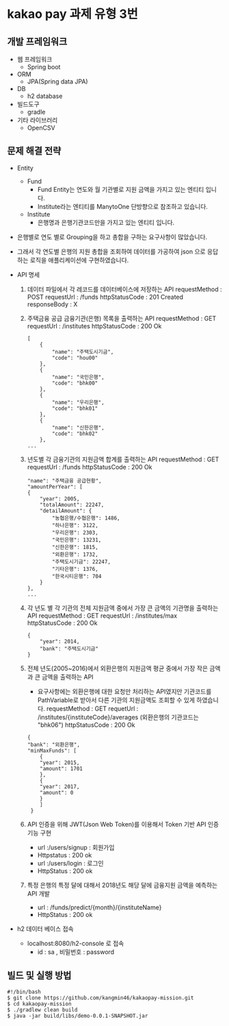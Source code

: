 # kakao pay 과제 유형 3번

## 개발 프레임워크
* 웹 프레임워크
    * Spring boot
* ORM
    * JPA(Spring data JPA) 
* DB
    * h2 database
* 빌드도구
    * gradle
* 기타 라이브러리  
    * OpenCSV   

## 문제 해결 전략

* Entity 
    * Fund
        * Fund Entity는 연도와 월 기관별로 지원 금액을 가지고 있는 엔티티 입니다.
        * Institute라는 엔티티를 ManytoOne 단방향으로 참조하고 있습니다.
    * Institute
        * 은행명과 은행기관코드만을 가지고 있는 엔티티 입니다.

* 은행별로 연도 별로 Grouping을 하고 총합을 구하는 요구사항이 많았습니다. 
* 그래서 각 연도별 은행의 지원 총합을 조회하여 데이터를 가공하여 json 으로 응답하는 로직을 애플리케이션에 구현하였습니다. 

* API 명세
    1. 데이터 파일에서 각 레코드를 데이터베이스에 저장하는 API
        requestMethod : POST
        requestUrl : /funds
        httpStatusCode : 201 Created
        responseBody : X
    2. 주택금융 공급 금융기관(은행) 목록을 출력하는 API
        requestMethod : GET
        requestUrl : /institutes
        httpStatusCode : 200 Ok
        ```
        [
            {
                "name": "주택도시기금",
                "code": "hou00"
            },
            {
                "name": "국민은행",
                "code": "bhk00"
            },
            {
                "name": "우리은행",
                "code": "bhk01"
            },
            {
                "name": "신한은행",
                "code": "bhk02"
            },
        ...
        ```
    3. 년도별 각 금융기관의 지원금액 합계를 출력하는 API 
        requestMethod : GET
        requestUrl : /funds
        httpStatusCode : 200 Ok
        ```
        "name": "주택금융 공급현황",
        "amountPerYear": [
        {
            "year": 2005,
            "totalAmount": 22247,
            "detailAmount": {
                "농협은행/수협은행": 1486,
                "하나은행": 3122,
                "우리은행": 2303,
                "국민은행": 13231,
                "신한은행": 1815,
                "외환은행": 1732,
                "주택도시기금": 22247,
                "기타은행": 1376,
                "한국시티은행": 704
            }
        },
        ...
        ```
    4. 각 년도 별 각 기관의 전체 지원금액 중에서 가장 큰 금액의 기관명을 출력하는 API
        requestMethod : GET
        requestUrl : /institutes/max
        httpStatusCode : 200 Ok
        ```
        {
            "year": 2014,
            "bank": "주택도시기금"
        }
        ```
    5. 전체 년도(2005~2016)에서 외환은행의 지원금액 평균 중에서 가장 작은 금액과 큰 금액을 출력하는 API
        * 요구사항에는 외환은행에 대한 요청만 처리하는 API였지만 기관코드를 PathVariable로 받아서 다른 기관의 지원금액도
        조회할 수 있게 하였습니다.
        requestMethod : GET
        requetUrl : /institutes/{instituteCode}/averages  (외환은행의 기관코드는 "bhk06")
        httpStatusCode : 200 Ok
        ```
        {
        "bank": "외환은행",
        "minMaxFunds": [
            {
            "year": 2015,
            "amount": 1701
            },
            {
            "year": 2017,
            "amount": 0
            }
            ]
         }
        ```
    6. API 인증을 위해 JWT(Json Web Token)를 이용해서 Token 기반 API 인증 기능 구현
        * url :/users/signup  : 회원가입 
        * Httpstatus : 200 ok
        * url :/users/login : 로그인
        * HttpStatus : 200 ok
    
    7. 특정 은행의 특정 달에 대해서 2018년도 해당 달에 금융지원 금액을 예측하는 API 개발
        * url : /funds/predict/{month}/{instituteName}
        * HttpStatus : 200 ok
    
* h2 데이터 베이스 접속
    * localhost:8080/h2-console 로 접속
        * id : sa , 비밀번호 : password

## 빌드 및 실행 방법
```
#!/bin/bash
$ git clone https://github.com/kangmin46/kakaopay-mission.git
$ cd kakaopay-mission
$ ./gradlew clean build
$ java -jar build/libs/demo-0.0.1-SNAPSHOT.jar
```


    



    

